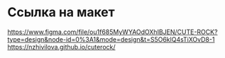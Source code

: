 # Ссылка на макет
https://www.figma.com/file/ou1f685MyWYAOdOXhIBJEN/CUTE-ROCK?type=design&node-id=0%3A1&mode=design&t=S5O6klQ4sTiXOvD8-1
https://nzhivilova.github.io/cuterock/
